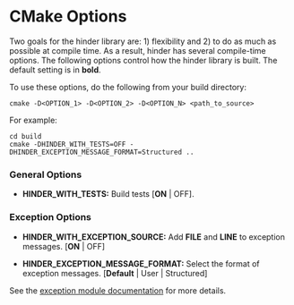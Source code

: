 # CMake Options

Two goals for the hinder library are: 1) flexibility and 2) to do as much as possible at compile
time. As a result, hinder has several compile-time options. The following options control how the
hinder library is built. The default setting is in **bold**.

To use these options, do the following from your build directory:

```shell
cmake -D<OPTION_1> -D<OPTION_2> -D<OPTION_N> <path_to_source>
```

For example:

```shell
cd build
cmake -DHINDER_WITH_TESTS=OFF -DHINDER_EXCEPTION_MESSAGE_FORMAT=Structured ..
```

### General Options

* **HINDER_WITH_TESTS:** Build tests [**ON** | OFF].

### Exception Options

* **HINDER_WITH_EXCEPTION_SOURCE:** Add ____FILE____ and ____LINE____ to exception messages.
  [**ON** | OFF]

* **HINDER_EXCEPTION_MESSAGE_FORMAT:** Select the format of exception messages.
  [**Default** | User | Structured]

See the [exception module documentation](./doc/exception.md) for more details.
